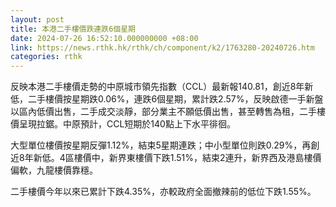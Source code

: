 ```yaml
---
layout: post
title: 本港二手樓價跌連跌6個星期
date: 2024-07-26 16:52:10.000000000 +08:00
link: https://news.rthk.hk/rthk/ch/component/k2/1763280-20240726.htm
categories: rthk
---
```


反映本港二手樓價走勢的中原城市領先指數（CCL）最新報140.81，創近8年新低，二手樓價按星期跌0.06%，連跌6個星期，累計跌2.57%，反映啟德一手新盤以區內低價出售，二手成交淡靜，部分業主不願低價出售，甚至轉售為租，二手樓價呈現拉鋸。中原預計，CCL短期於140點上下水平徘徊。

大型單位樓價按星期反彈1.12%，結束5星期連跌；中小型單位則跌0.29%，再創近8年新低。4區樓價中，新界東樓價下跌1.51%，結束2連升，新界西及港島樓價偏軟，九龍樓價靠穩。

二手樓價今年以來已累計下跌4.35%，亦較政府全面撤辣前的低位下跌1.55%。
